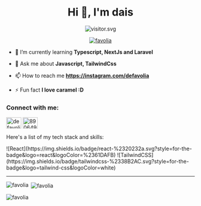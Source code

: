 <h1 align="center">Hi 👋, I'm dais</h1>
<p align="center"><img align="center" src="https://count.getloli.com/get/@favolia?theme=rule34" alt="visitor.svg"></p>

<p align="center"> <a href="https://github.com/ryo-ma/github-profile-trophy"><img src="https://github-profile-trophy.vercel.app/?username=favolia" alt="favolia" /></a> </p>

- 🌱 I’m currently learning **Typescript, NextJs and Laravel**

- 💬 Ask me about **Javascript, TailwindCss**

- 📫 How to reach me **https://instagram.com/defavolia**

- ⚡ Fun fact **I love caramel :D**

<h3 align="left">Connect with me:</h3>
<p align="left">
<a href="https://instagram.com/defavolia" target="blank"><img align="center" src="https://raw.githubusercontent.com/rahuldkjain/github-profile-readme-generator/master/src/images/icons/Social/instagram.svg" alt="defavolia" height="30" width="40" /></a>
<a href="https://discord.gg/890649181230862376" target="blank"><img align="center" src="https://raw.githubusercontent.com/rahuldkjain/github-profile-readme-generator/master/src/images/icons/Social/discord.svg" alt="890649181230862376" height="30" width="40" /></a>
</p>

<p>Here's a list of my tech stack and skills:</p> 
![React](https://img.shields.io/badge/react-%2320232a.svg?style=for-the-badge&logo=react&logoColor=%2361DAFB)
![TailwindCSS](https://img.shields.io/badge/tailwindcss-%2338B2AC.svg?style=for-the-badge&logo=tailwind-css&logoColor=white) 

---

<p><img align="left" src="https://github-readme-stats.vercel.app/api/top-langs?username=favolia&show_icons=true&locale=en&layout=compact" alt="favolia" /></p>

<p>&nbsp;<img align="center" src="https://github-readme-stats.vercel.app/api?username=favolia&show_icons=true&locale=en" alt="favolia" /></p>

<p><img align="center" src="https://github-readme-streak-stats.herokuapp.com/?user=favolia&" alt="favolia" /></p>
